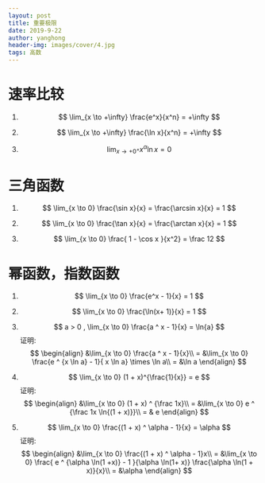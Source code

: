 ```yaml
---
layout: post
title: 重要极限
date: 2019-9-22
author: yanghong
header-img: images/cover/4.jpg
tags: 高数
---
```


# 速率比较

1. $$
	\lim_{x \to +\infty} \frac{e^x}{x^n} = +\infty
	$$

2. $$
	\lim_{x \to +\infty} \frac{\ln x}{x^n} = +\infty
	$$

3. $$
	\lim_{x \to +0^+} x^\alpha \ln x = 0
	$$



# 三角函数

1. $$
	\lim_{x \to 0} \frac{\sin x}{x} = \frac{\arcsin x}{x} = 1
	$$

	

2. $$
	\lim_{x \to 0} \frac{\tan x}{x} = \frac{\arctan x}{x} = 1
	$$

3. $$
	\lim_{x \to 0} \frac{ 1 - \cos x }{x^2} = \frac 12
	$$



# 幂函数，指数函数

1. $$
	\lim_{x \to 0} \frac{e^x - 1}{x} = 1
	$$

2. $$
	\lim_{x \to 0} \frac{\ln(x+ 1)}{x} = 1
	$$

3. $$
	a > 0 , \lim_{x \to 0} \frac{a ^ x - 1}{x} = \ln{a}
	$$
	证明:
	$$
	\begin{align}
		&\lim_{x \to 0} \frac{a ^ x - 1}{x}\\
	=	&\lim_{x \to 0} \frac{e ^ {x \ln a} - 1}{ x \ln a}  \times \ln a\\
	=	&\ln a
	\end{align}
	$$
	


4. $$
	\lim_{x \to 0} (1 + x)^{\frac{1}{x}} = e
	$$
	证明:
$$
	\begin{align}
		&\lim_{x \to 0} (1 + x) ^ {\frac 1x}\\
	= 	&\lim_{x \to 0} e ^ {\frac 1x \ln{(1 + x)}}\\
	= & e
	\end{align}
$$


5. $$
	\lim_{x \to 0} \frac{(1 + x) ^ \alpha - 1}{x} = \alpha
	$$
	证明:
	$$
	\begin{align}
		&\lim_{x \to 0} \frac{(1 + x) ^ \alpha - 1}x\\
	= 	&\lim_{x \to 0} \frac{ e ^ {\alpha \ln(1 +x)} - 1 }{\alpha \ln(1+ x)} \frac{\alpha \ln(1 + x)}{x}\\
	= &\alpha
	\end{align}
	$$
	





